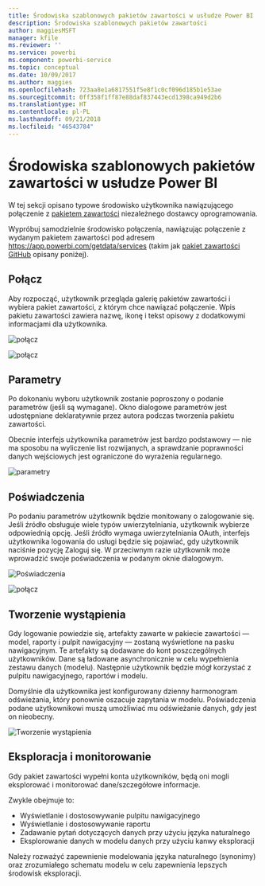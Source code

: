```yaml
---
title: Środowiska szablonowych pakietów zawartości w usłudze Power BI
description: Środowiska szablonowych pakietów zawartości
author: maggiesMSFT
manager: kfile
ms.reviewer: ''
ms.service: powerbi
ms.component: powerbi-service
ms.topic: conceptual
ms.date: 10/09/2017
ms.author: maggies
ms.openlocfilehash: 723aa8e1a6817551f5e8f1c0cf096d185b1e53ae
ms.sourcegitcommit: 0ff358f1ff87e88daf837443ecd1398ca949d2b6
ms.translationtype: HT
ms.contentlocale: pl-PL
ms.lasthandoff: 09/21/2018
ms.locfileid: "46543784"
---
```

# <a name="template-content-pack-experiences-in-power-bi"></a>Środowiska szablonowych pakietów zawartości w usłudze Power BI
W tej sekcji opisano typowe środowisko użytkownika nawiązującego połączenie z [pakietem zawartości](consumer/end-user-connect-to-services.md) niezależnego dostawcy oprogramowania.

Wypróbuj samodzielnie środowisko połączenia, nawiązując połączenie z wydanym pakietem zawartości pod adresem https://app.powerbi.com/getdata/services (takim jak [pakiet zawartości GitHub](https://app.powerbi.com/getdata/services/github) opisany poniżej).

## <a name="connect"></a>Połącz
Aby rozpocząć, użytkownik przegląda galerię pakietów zawartości i wybiera pakiet zawartości, z którym chce nawiązać połączenie. Wpis pakietu zawartości zawiera nazwę, ikonę i tekst opisowy z dodatkowymi informacjami dla użytkownika.

![połącz](media/template-content-pack-experience/github_data.png)

![połącz](media/template-content-pack-experience/github_connect.png)

## <a name="parameters"></a>Parametry
Po dokonaniu wyboru użytkownik zostanie poproszony o podanie parametrów (jeśli są wymagane). Okno dialogowe parametrów jest udostępniane deklaratywnie przez autora podczas tworzenia pakietu zawartości.

Obecnie interfejs użytkownika parametrów jest bardzo podstawowy — nie ma sposobu na wyliczenie list rozwijanych, a sprawdzanie poprawności danych wejściowych jest ograniczone do wyrażenia regularnego.

![parametry](media/template-content-pack-experience/github_params.png)

## <a name="credentials"></a>Poświadczenia
Po podaniu parametrów użytkownik będzie monitowany o zalogowanie się.  Jeśli źródło obsługuje wiele typów uwierzytelniania, użytkownik wybierze odpowiednią opcję. Jeśli źródło wymaga uwierzytelniania OAuth, interfejs użytkownika logowania do usługi będzie się pojawiać, gdy użytkownik naciśnie pozycję Zaloguj się.  W przeciwnym razie użytkownik może wprowadzić swoje poświadczenia w podanym oknie dialogowym.

![Poświadczenia](media/template-content-pack-experience/github_login.png)

![połącz](media/template-content-pack-experience/github_creds2.png)

## <a name="instantiation"></a>Tworzenie wystąpienia
Gdy logowanie powiedzie się, artefakty zawarte w pakiecie zawartości — model, raporty i pulpit nawigacyjny — zostaną wyświetlone na pasku nawigacyjnym.  Te artefakty są dodawane do kont poszczególnych użytkowników.  Dane są ładowane asynchronicznie w celu wypełnienia zestawu danych (modelu).  Następnie użytkownik będzie mógł korzystać z pulpitu nawigacyjnego, raportów i modelu.

Domyślnie dla użytkownika jest konfigurowany dzienny harmonogram odświeżania, który ponownie oszacuje zapytania w modelu.  Poświadczenia podane użytkownikowi muszą umożliwiać mu odświeżanie danych, gdy jest on nieobecny.

![Tworzenie wystąpienia](media/template-content-pack-experience/github_dashboard.png)

## <a name="exploration-and-monitoring"></a>Eksploracja i monitorowanie
Gdy pakiet zawartości wypełni konta użytkowników, będą oni mogli eksplorować i monitorować dane/szczegółowe informacje.

Zwykle obejmuje to:

* Wyświetlanie i dostosowywanie pulpitu nawigacyjnego
* Wyświetlanie i dostosowywanie raportu
* Zadawanie pytań dotyczących danych przy użyciu języka naturalnego
* Eksplorowanie danych w modelu danych przy użyciu kanwy eksploracji

Należy rozważyć zapewnienie modelowania języka naturalnego (synonimy) oraz zrozumiałego schematu modelu w celu zapewnienia lepszych środowisk eksploracji.

